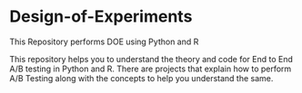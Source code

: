 # Design-of-Experiments
This Repository performs DOE using Python and R


This repository helps you to understand the theory and code for End to End A/B testing in Python and R. There are projects that explain how to perform A/B Testing along with the concepts to help you understand the same.

